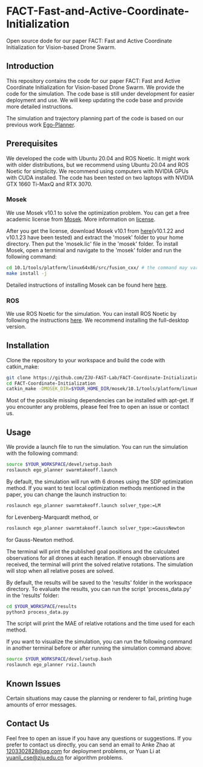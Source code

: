 # FACT-Fast-and-Active-Coordinate-Initialization
Open source dode for our paper FACT: Fast and Active Coordinate Initialization for Vision-based Drone Swarm.

## Introduction
This repository contains the code for our paper FACT: Fast and Active Coordinate Initialization for Vision-based Drone Swarm. We provide the code for the simulation. The code base is still under development for easier deployment and use. We will keep updating the code base and provide more detailed instructions.

The simulation and trajectory planning part of the code is based on our previous work [Ego-Planner](https://github.com/ZJU-FAST-Lab/EGO-Planner-v2).

## Prerequisites
We developed the code with Ubuntu 20.04 and ROS Noetic. It might work with older distributions, but we recommend using Ubuntu 20.04 and ROS Noetic for simplicity. We recommend using computers with NVIDIA GPUs with CUDA installed. The code has been tested on two laptops with NVIDIA GTX 1660 Ti-MaxQ and RTX 3070.

### Mosek
We use Mosek v10.1 to solve the optimization problem. You can get a free academic license from [Mosek](https://www.mosek.com/products/academic-licenses/). More information on [license](https://docs.mosek.com/latest/licensing/index.html).

After you get the license, download Mosek v10.1 from [here](https://www.mosek.com/downloads/list/10/)(v10.1.22 and v10.1.23 have been tested) and extract the 'mosek' folder to your home directory. Then put the 'mosek.lic' file in the 'mosek' folder. To install Mosek, open a terminal and navigate to the 'mosek' folder and run the following command:
```bash
cd 10.1/tools/platform/linux64x86/src/fusion_cxx/ # the command may vary depending on the version and your platform
make install -j
```
Detailed instructions of installing Mosek can be found here [here](https://docs.mosek.com/latest/install/installation.html).

### ROS
We use ROS Noetic for the simulation. You can install ROS Noetic by following the instructions [here](http://wiki.ros.org/noetic/Installation/Ubuntu). We recommend installing the full-desktop version.

## Installation
Clone the repository to your workspace and build the code with catkin_make:
```bash
git clone https://github.com/ZJU-FAST-Lab/FACT-Coordinate-Initialization.git
cd FACT-Coordinate-Initialization
catkin_make -DMOSEK_DIR=$YOUR_HOME_DIR/mosek/10.1/tools/platform/linux64x86 # same directory as the one you installed Mosek
```
Most of the possible missing dependencies can be installed with apt-get. If you encounter any problems, please feel free to open an issue or contact us.

## Usage
We provide a launch file to run the simulation. You can run the simulation with the following command:
```bash
source $YOUR_WORKSPACE/devel/setup.bash
roslaunch ego_planner swarmtakeoff.launch
```
By default, the simulation will run with 6 drones using the SDP optimization method. If you want to test local optimization methods mentioned in the paper, you can change the launch instruction to:
```bash
roslaunch ego_planner swarmtakeoff.launch solver_type:=LM
```
for Levenberg-Marquardt method, or
```bash
roslaunch ego_planner swarmtakeoff.launch solver_type:=GaussNewton
```
for Gauss-Newton method.

The terminal will print the published goal positions and the calculated observations for all drones at each iteration. If enough observations are received, the terminal will print the solved relative rotations. The simulation will stop when all relative poses are solved.

By default, the results will be saved to the 'results' folder in the workspace directory. To evaluate the results, you can run the script 'process_data.py' in the 'results' folder:
```bash
cd $YOUR_WORKSPACE/results
python3 process_data.py
```
The script will print the MAE of relative rotations and the time used for each method.

If you want to visualize the simulation, you can run the following command in another terminal before or after running the simulation command above:
```bash
source $YOUR_WORKSPACE/devel/setup.bash
roslaunch ego_planner rviz.launch
```

## Known Issues
Certain situations may cause the planning or renderer to fail, printing huge amounts of error messages.

## Contact Us
Feel free to open an issue if you have any questions or suggestions. If you prefer to contact us directly, you can send an email to Anke Zhao at 1203302828@qq.com for deployment problems, or Yuan Li at yuanli_cse@zju.edu.cn for algorithm problems.
